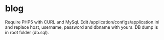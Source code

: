blog
====

Require PHP5 with CURL and MySql. 
Edit /application/configs/application.ini and replace host, username, password and dbname with yours. 
DB dump is in root folder (db.sql).